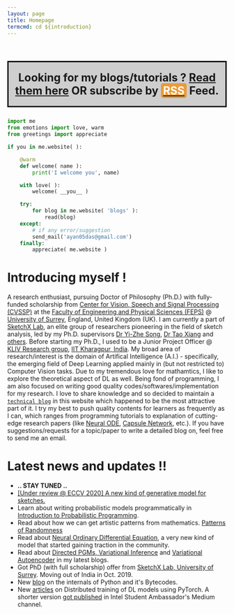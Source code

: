 ```yaml
---
layout: page
title: Homepage
termcmd: cd ${introduction}
---
```


<br />

<p style="font-size: 25px; text-align: center; background-color: #cecece; border: 3px solid black; padding-top: 20px; padding-bottom: 20px;">
    <strong>
    Looking for my blogs/tutorials ? <a href="{{ site.url }}{{ site.baseurl }}/blogs.html">Read them here</a> OR subscribe by <a href="{{ site.url }}{{ site.baseurl }}/feed.xml"><span style="color: #FFFFFF; background-color: #EA9B39; border-radius: 5px 5px 5px 5px; padding: 2px 5px 2px 5px;">RSS</span></a> Feed.</strong>
</p>

~~~python
import me
from emotions import love, warm
from greetings import appreciate

if you in me.website( ):

    @warm
    def welcome( name ):
        print('I welcome you', name)

    with love( ):
        welcome( __you__ )

    try:
        for blog in me.website( 'blogs' ):
            read(blog)
    except:
        # if any error/suggestion
        send_mail('ayan05das@gmail.com')
    finally:
        appreciate( me.website )
~~~

# Introducing myself !

A research enthusiast, pursuing Doctor of Philosophy (Ph.D.) with fully-funded scholarship from [Center for Vision, Speech and Signal Processing (CVSSP)](https://www.surrey.ac.uk/centre-vision-speech-signal-processing) at the [Faculty of Engineering and Physical Sciences (FEPS)](https://www.surrey.ac.uk/faculty-engineering-physical-sciences) @ [University of Surrey](https://www.surrey.ac.uk/), England, United Kingdom (UK). I am currently a part of [SketchX Lab](http://sketchx.eecs.qmul.ac.uk/), an elite group of researchers pioneering in the field of sketch analysis, led by my Ph.D. supervisors [Dr Yi-Zhe Song](https://www.surrey.ac.uk/people/yi-zhe-song), [Dr Tao Xiang](https://www.surrey.ac.uk/people/tao-xiang) and [others](http://sketchx.eecs.qmul.ac.uk/people/). Before starting my Ph.D., I used to be a Junior Project Officer @ [KLIV Research group](http://iitkliv.github.io/), [IIT Kharagpur, India](http://iitkgp.ac.in). My broad area of research/interest is the domain of Artifical Intelligence (A.I.) - specifically, the emerging field of Deep Learning applied mainly in (but not restricted to) Computer Vision tasks. Due to my tremendous love for mathamtics, I like to explore the theoretical aspect of DL as well. Being fond of programming, I am also focused on writing good quality codes/softwares/implementation for my research. I love to share knowledge and so decided to maintain a <a href="{{ site.url }}{{ site.baseurl }}/blogs.html">`technical blog`</a> in this website which happened to be the most attractive part of it. I try my best to push quality contents for learners as frequently as I can, which ranges from programming tutorials to explanation of cutting-edge research papers (like <a href="{{ site.url }}{{ site.baseurl }}/blog-tut/2020/03/20/neural-ode.html">Neural ODE</a>, <a href="{{ site.url }}{{ site.baseurl }}/blog-tut/2017/11/20/an-intuitive-understanding-of-capsules.html">Capsule Network</a>, etc.). If you have suggestions/requests for a topic/paper to write a detailed blog on, feel free to send me an email.

# Latest news and updates !!

- **.. STAY TUNED ..**
- <a href="{{ site.url }}{{ site.baseurl }}/pubs/2020/05/22/pub-8.html">[Under review @ ECCV 2020] A new kind of generative model for sketches.</a>
- Learn about writing probabilistic models programmatically in <a href="{{ site.url }}{{ site.baseurl }}/blog-tut/2020/05/05/probabilistic-programming.html">Introduction to Probabilistic Programming</a>.
- Read about how we can get artistic patterns from mathematics. <a href="{{ site.url }}{{ site.baseurl }}/blog-tut/2020/04/15/patterns-of-randomness.html">Patterns of Randomness</a>
- Read about <a href="{{ site.url }}{{ site.baseurl }}/blog-tut/2020/03/20/neural-ode.html">Neural Ordinary Differential Equation</a>, a very new kind of model that started gaining traction in the community.
- Read about <a href="{{ site.url }}{{ site.baseurl }}/blog-tut/2019/11/20/inference-in-pgm.html">Directed PGMs, Variational Inference</a> and <a href="{{ site.url }}{{ site.baseurl }}/blog-tut/2020/01/01/variational-autoencoder.html">Variational Autoencoder</a> in my latest blogs.
- Got PhD (with full scholarship) offer from [SketchX Lab, University of Surrey](http://sketchx.eecs.qmul.ac.uk/). Moving out of India in Oct. 2019.
- New <a href="{{ site.url }}{{ site.baseurl }}/blog-tut/2019/01/01/python-compilation-process-overview.html">blog</a> on the internals of Python and it's Bytecodes.
- New <a href="{{ site.url }}{{ site.baseurl }}/blog-tut/2018/12/28/scalable-deep-learning-2.html">articles</a> on Distributed training of DL models using PyTorch. A shorter version <a href="https://medium.com/intel-student-ambassadors/distributed-training-of-deep-learning-models-with-pytorch-1123fa538848">got published</a> in Intel Student Ambassador's Medium channel.
